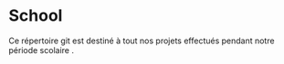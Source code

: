 # School

Ce répertoire git est destiné à tout nos projets effectués pendant notre période scolaire . 
